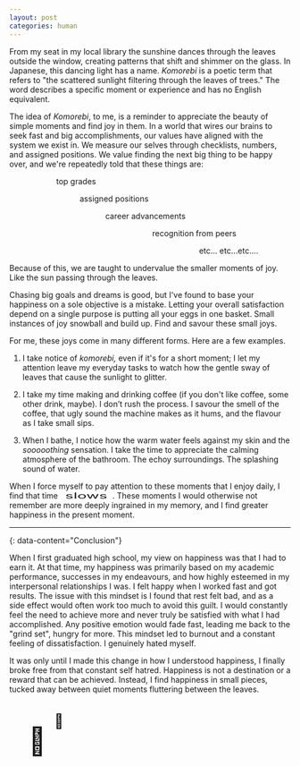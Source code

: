 ```yaml
---
layout: post
categories: human
---
```

From my seat in my local library the sunshine dances through the leaves outside the window, creating patterns that shift and shimmer on the glass. In Japanese, this dancing light has a name. _Komorebi_ is a poetic term that refers to "the scattered sunlight filtering through the leaves of trees." The word describes a specific moment or experience and has no English equivalent.

The idea of _Komorebi_, to me, is a reminder to appreciate the beauty of simple moments and find joy in them. In a world that wires our brains to seek fast and big accomplishments, our values have aligned with the system we exist in. We measure our selves through checklists, numbers, and assigned positions. We value finding the next big thing to be happy over, and we're repeatedly told that these things are:

&emsp;&emsp;&emsp;&emsp;&emsp;&emsp;top grades

&emsp;&emsp;&emsp;&emsp;&emsp;&emsp;&emsp;&emsp;&emsp;assigned positions

&emsp;&emsp;&emsp;&emsp;&emsp;&emsp;&emsp;&emsp;&emsp;&emsp;&emsp;&emsp; career advancements

&emsp;&emsp;&emsp;&emsp;&emsp;&emsp;&emsp;&emsp;&emsp;&emsp;&emsp;&emsp;&emsp;&emsp;&emsp;&emsp;&emsp;&emsp; recognition from peers

&emsp;&emsp;&emsp;&emsp;&emsp;&emsp;&emsp;&emsp;&emsp;&emsp;&emsp;&emsp;&emsp;&emsp;&emsp;&emsp;&emsp;&emsp;&emsp;&emsp;&emsp; &emsp;&emsp;&emsp;etc... etc...etc....

Because of this, we are taught to undervalue the smaller moments of joy. Like the sun passing through the leaves.

Chasing big goals and dreams is good, but I've found to base your happiness on a sole objective is a mistake. Letting your overall satisfaction depend on a single purpose is putting all your eggs in one basket. Small instances of joy snowball and build up. Find and savour these small joys.

For me, these joys come in many different forms. Here are a few examples.

1. I take notice of _komorebi,_ even if it's for a short moment; I let my attention leave my everyday tasks to watch how the gentle sway of leaves that cause the sunlight to glitter.


2. I take my time making and drinking coffee (if you don't like coffee, some other drink, maybe). I don’t rush the process. I savour the smell of the coffee, that ugly sound the machine makes as it hums, and the flavour as I take small sips.

3. When I bathe, I notice how the warm water feels against my skin and the *sooooothing* sensation. I take the time to appreciate the calming atmosphere of the bathroom. The echoy surroundings. The splashing sound of water.


When I force myself to pay attention to these moments that I enjoy daily, I find that time <span style="display: inline-block; transform: scaleX(2); margin: 0 2em;">slows</span>. These moments I would otherwise not remember are more deeply ingrained in my memory, and I find greater happiness in the present moment.

---
{: data-content="Conclusion"}

When I first graduated high school, my view on happiness was that I had to earn it. At that time, my happiness was primarily based on my academic performance, successes in my endeavours, and how highly esteemed in my interpersonal relationships I was. I felt happy when I worked fast and got results. The issue with this mindset is I found that rest felt bad, and as a side effect would often work too much to avoid this guilt. I would constantly feel the need to achieve more and never truly be satisfied with what I had accomplished. Any positive emotion would fade fast, leading me back to the "grind set", hungry for more. This mindset led to burnout and a constant feeling of dissatisfaction. I genuinely hated myself.

It was only until I made this change in how I understood happiness, I finally broke free from that constant self hatred. Happiness is not a destination or a reward that can be achieved. Instead, I find happiness in small pieces, tucked away between quiet moments fluttering between the leaves. 


<div class="garden">
  <div class="rose">🌹</div>
  <span class="bee">🐝</span>
</div>

<style>
.garden {
  position: relative;
  width: 100px;
  height: 100px;
  display: flex;
  justify-content: center;
}

.rose {
  font-size: 48px;
  position: absolute;
  bottom: 0;
}

.bee {
  position: absolute;
  font-size: 25px;
  right: 3px;
  top: 20px;
  animation: hover 2s ease-in-out infinite;
}

@keyframes hover {
  0%, 100% {
    transform: translateY(0);
  }
  50% {
    transform: translateY(-10px);
  }
}
</style>

